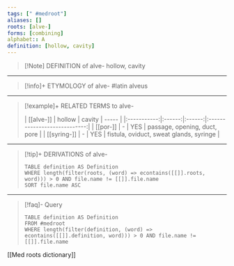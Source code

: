 ```yaml
---
tags: [" #medroot"]
aliases: []
roots: [alve-]
forms: [combining]
alphabet:: A
definition: [hollow, cavity]
---
```

>[!Note] DEFINITION of alve-
>hollow, cavity
_____
>[!info]+ ETYMOLOGY of alve-
>#latin alveus
_____
>[!example]+ RELATED TERMS to alve-
>
>|  [[alve-]]  | hollow | cavity |            -----             |
|:-----------:|:------:|:------:|:----------------------------:|
|  [[por-]]   |   -    |  YES   | passage, opening, duct, pore |
| [[syring-]] |   -    |  YES   | fistula, oviduct, sweat glands, syringe                             |
_____
>[!tip]+ DERIVATIONS of alve-
>```dataview
>TABLE definition AS Definition 
>WHERE length(filter(roots, (word) => econtains([[]].roots, word))) > 0 AND file.name != [[]].file.name
>SORT file.name ASC
>```
_____
>[!faq]- Query
>
>```dataview
>TABLE definition AS Definition
>FROM #medroot
>WHERE length(filter(definition, (word) => econtains([[]].definition, word))) > 0 AND file.name != [[]].file.name
>```

[[Med roots dictionary]]